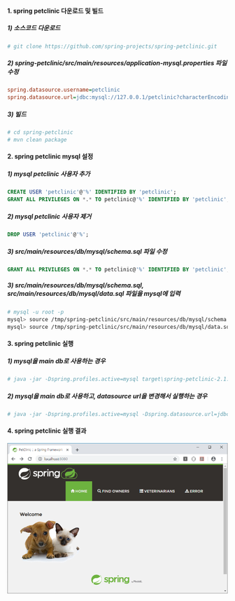 

#### 1. spring petclinic 다운로드 및 빌드 

##### 1) 소스코드 다운로드

```sh
# git clone https://github.com/spring-projects/spring-petclinic.git
```



##### 2) spring-petclinic/src/main/resources/application-mysql.properties 파일 수정

```ini
spring.datasource.username=petclinic
spring.datasource.url=jdbc:mysql://127.0.0.1/petclinic?characterEncoding=UTF-8&serverTimezone=UTC
```



##### 3) 빌드

```sh
# cd spring-petclinic
# mvn clean package
```



#### 2. spring petclinic mysql 설정

##### 1) mysql petclinic 사용자 추가

```sql
CREATE USER 'petclinic'@'%' IDENTIFIED BY 'petclinic';
GRANT ALL PRIVILEGES ON *.* TO petclinic@'%' IDENTIFIED BY 'petclinic';
```



##### 2) mysql petclinic 사용자 제거

```sql
DROP USER 'petclinic'@'%';
```



##### 3) src/main/resources/db/mysql/schema.sql 파일 수정

```sql
GRANT ALL PRIVILEGES ON *.* TO petclinic@'%' IDENTIFIED BY 'petclinic';
```



##### 3) src/main/resources/db/mysql/schema.sql, src/main/resources/db/mysql/data.sql 파일을 mysql에 입력

```sh
# mysql -u root -p
mysql> source /tmp/spring-petclinic/src/main/resources/db/mysql/schema.sql
mysql> source /tmp/spring-petclinic/src/main/resources/db/mysql/data.sql
```





#### 3. spring petclinic 실행

##### 1) mysql을 main db로 사용하는 경우

```sh
# java -jar -Dspring.profiles.active=mysql target\spring-petclinic-2.1.0.BUILD-SNAPSHOT.jar 
```



##### 2) mysql을 main db로 사용하고, datasource url을 변경해서 실행하는 경우

```sh
# java -jar -Dspring.profiles.active=mysql -Dspring.datasource.url=jdbc:mysql://192.168.56.123/petclinic target\spring-petclinic-2.1.0.BUILD-SNAPSHOT.jar
```



#### 4. spring petclinic 실행 결과

![petclinic](img/petclinic.png)